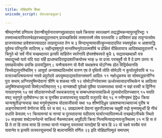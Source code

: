 ```yaml
---
title: योहिप्राप्ति शिक्षा
unicode_script: devanagari

---
```

श्रीमद्गणेशं प्रणिपत्य देवान्श्रीसूर्यनारायणसुप्रसादात्
वक्ष्ये क्रियाया स्वरलक्षणं तद्यद्धोमकन्यापुरसूरिभट्टः १
तस्माच्चत्वारिपरश्चेदहरच्चाद्युदात्तवान्
प्रायच्छत्त्रिर्यवं तस्मात्तस्मै त्वेष परस्त्वसि २
प्राविशत्तं प्राह तादृग्यत्सोमः प्राजनयत्तथा
प्रावेशयन्त्याददत तत्प्रायुञ्जत तेन च ३
मिन्दाभून्मायासीत्कुम्भ्यादादस्ति स्यवपूर्वकः
भ आशयाद्धि पूर्वश्च परिभूरसि सादिगम् ४
जहीन्द्रश्शृणुते मान्तश्चिनुतेऽपात्मशीर्ष च
प्रोक्षितं वीक्षितायात्र आदिशब्दावुदात्तगौ ५
चिनुते थो सर्वं नीचं यच्छब्दात्पर इत्यपि
सांहितेन स्वरेणापि ज्ञेयश्शेषस्वरो बुधैः ६
यद्यावच्छब्दकौ यत्र यथाद्युच्चो यतो यदि
यदा यर्हि ह्यधश्चादिराद्वादशात्क्रियोच्च भाक् ७
या प्रजाः पराबहुर्वै यो वै दे प्राण उत्तरः
य एवमहर्यत्सोमः प्रयत्त्रिः प्राययद्धिमन् ८
यन्मैत्रावरुण यो वैसौ यथाक्षंश्च योऽग्निषः
ह्येत विद्विर्यथानसि त्रिभवेद्यत्पुनश्चितिम् ९
आयुर्वा अन्यशब्दादिस्सोमं वारुण एष ते
पृथिव्यै त्वेति सोमेऽपि न कुर्यात्पूर्वयापि च १०
वत्सञ्चाधिश्रयत्यन्तं नाववे प्रपुरोदये
अपयुष्मदाद्यावर्ततान्तमवर्ण आदितः ११
नक्षोधुकश्च सा सोममद्ध्वानोग्निः पुरा सभाम्
अग्निरमुष्मिन्देवानां त्रीणि च शकथा गवि १२
सोमोऽग्निरेवास्मा ऊर्ध्वस्सत्यादनस्थिकेन च
आदित्या अमुष्मिंश्चाच्युत्पयो विश्वेऽन्वतिष्ठत्तत् १३
वान्यशब्दौ पूर्वपक्षे पूर्वेष्वा पञ्चमस्तथा
सव्यो न यज्ञं वस्वी च द्विर्निना नायतानृणम् १४
यवं सौदासानभोर्ध्वो रथचक्रपरासु च
सम्बन्धश्चान्तसान्निध्ये तुल्ययोरादिरुच्चवान् १५
मयति वषट् स्तृणुते तृतीषोरुन्ध एव च
युनक्ति प्रजापास्यस्तु पाह्यादि यजुरादि चेत् १६
न घ्नीण्यृषभं द्वेद्वेधः क्रिया चान्यश्रुतीङ्ग्यभाक्
यथा मनुर्मनुष्याश्च योदयाजीसयो यथा १७
शीर्ष्णादिध्रुव ऊषाश्चान्वञ्चावाज्यं पुरीष च
अङ्गारेष्वारुणो वेणोरजा वेदिः परं च यत् १८
उपह्यात्मनो देवानां सुवर्गोऽश्वाच्च चक्षुषी
रुद्रो मृन्मयमूर्ध्वो हि नीचं दधाति केवलम् १९
चित्यामन्यां च नान्यां च पुरस्तादन्या यदीतरम्
घार्यारभ्यापितन्मध्ये तच्छब्देऽनीचके स्थिते २०
सङ्ख्या शब्देऽप्यनेदन्ते सान्निध्यं नैकमष्टकम्
अपूर्वेऽपि क्रिया नित्यमित्याद्यन्ययजुःस्थितम् २१
न हि स तं हि ते तां हि तस्य माया हि तत्तथा
यान्ते गच्छन्तु यस्तस्यां यत्तद्येषां हि चात्र हि २२
यो यक्ष्ये यस्यैवं यत्तं यावानेव य इत्यपि
तत्स्वरसूचनार्थं हि बालानामिति वर्णितः २३
इति योहिप्राप्तिमूलं समाप्तम्